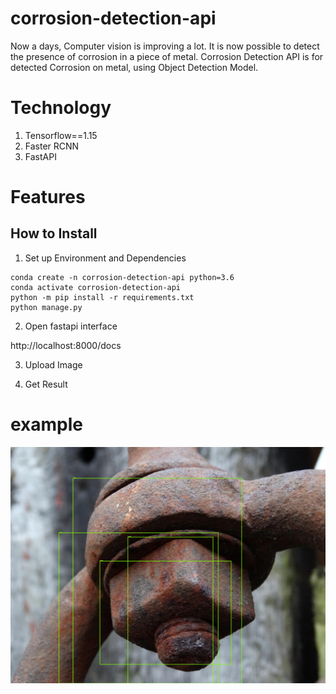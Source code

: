 # corrosion-detection-api

Now a days, Computer vision is improving a lot. It is now possible to detect the presence of corrosion in a piece of metal.
Corrosion Detection API is for detected Corrosion on metal, using Object Detection Model.

# Technology

1. Tensorflow==1.15
2. Faster RCNN
3. FastAPI


# Features


## How to Install

1. Set up Environment and Dependencies
``` 
conda create -n corrosion-detection-api python=3.6
conda activate corrosion-detection-api
python -m pip install -r requirements.txt
python manage.py
```

2. Open fastapi interface

http://localhost:8000/docs

3. Upload Image 

4. Get Result


# example

![Rusted metal](uploads/sample.jpeg)